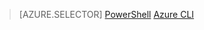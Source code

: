 > [AZURE.SELECTOR]
[PowerShell](virtual-network-create-udr-classic-ps.md)
[Azure CLI](virtual-network-create-udr-classic-cli.md)

<!---HONumber=79-->